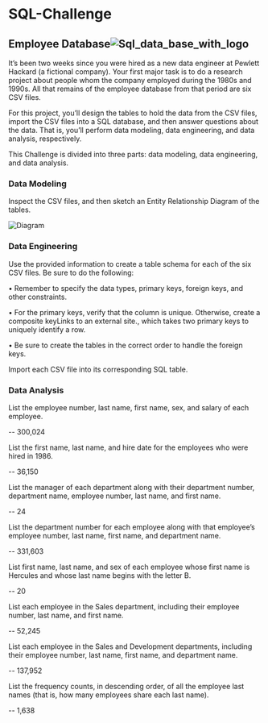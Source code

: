 # SQL-Challenge

## Employee Database![Sql_data_base_with_logo](https://github.com/DigitalJake/SQL-Challenge/assets/120591725/4cbc58cd-9688-42db-92e7-2a5bf9856e83)

 
It’s been two weeks since you were hired as a new data engineer at Pewlett Hackard (a fictional company). Your first major task is to do a research project about people whom the company employed during the 1980s and 1990s. All that remains of the employee database from that period are six CSV files.

For this project, you’ll design the tables to hold the data from the CSV files, import the CSV files into a SQL database, and then answer questions about the data. That is, you’ll perform data modeling, data engineering, and data analysis, respectively.

This Challenge is divided into three parts: data modeling, data engineering, and data analysis.


### Data Modeling

Inspect the CSV files, and then sketch an Entity Relationship Diagram of the tables. 

![Diagram](https://github.com/DigitalJake/SQL-Challenge/assets/120591725/3616be92-f9f5-4203-abac-02865b4dde2b)



### Data Engineering

Use the provided information to create a table schema for each of the six CSV files. Be sure to do the following:

• Remember to specify the data types, primary keys, foreign keys, and other constraints.

• For the primary keys, verify that the column is unique. Otherwise, create a composite keyLinks to an external site., which takes two primary keys to uniquely identify a row.

• Be sure to create the tables in the correct order to handle the foreign keys.


Import each CSV file into its corresponding SQL table.

### Data Analysis

List the employee number, last name, first name, sex, and salary of each employee.

-- 300,024


List the first name, last name, and hire date for the employees who were hired in 1986.

-- 36,150

List the manager of each department along with their department number, department name, employee number, last name, and first name.

-- 24

List the department number for each employee along with that employee’s employee number, last name, first name, and department name.

-- 331,603 

List first name, last name, and sex of each employee whose first name is Hercules and whose last name begins with the letter B.

-- 20

List each employee in the Sales department, including their employee number, last name, and first name.

-- 52,245 

List each employee in the Sales and Development departments, including their employee number, last name, first name, and department name.

-- 137,952

List the frequency counts, in descending order, of all the employee last names (that is, how many employees share each last name).

-- 1,638 

